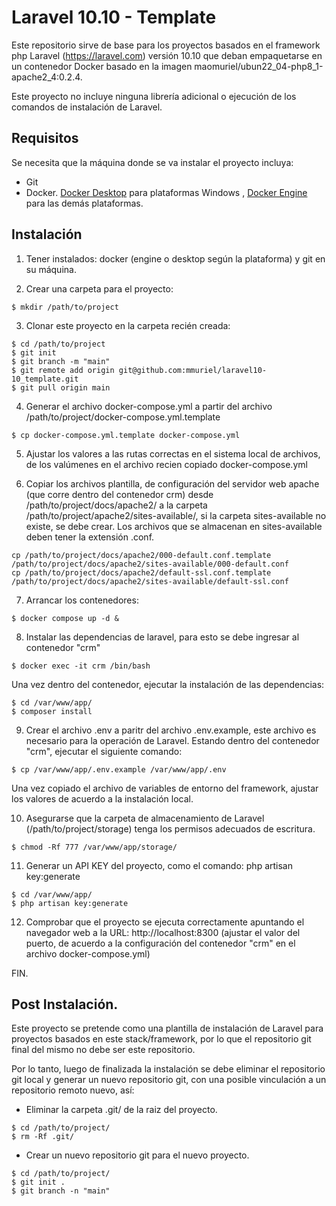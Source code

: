 # Laravel 10.10 - Template

Este repositorio sirve de base para los proyectos basados en el framework php Laravel (https://laravel.com) versión 10.10 que deban empaquetarse en un contenedor Docker basado en la imagen maomuriel/ubun22_04-php8_1-apache2_4:0.2.4.

Este proyecto no incluye ninguna librería adicional o ejecución de los comandos de instalación de Laravel.

## Requisitos

Se necesita que la máquina donde se va instalar el proyecto incluya:

- Git
- Docker. [Docker Desktop](https://docs.docker.com/desktop/setup/install/windows-install/) para plataformas Windows , [Docker Engine](https://docs.docker.com/engine/install/) para las demás plataformas.


## Instalación


1. Tener instalados: docker (engine o desktop según la plataforma) y git en su máquina.

2. Crear una carpeta para el proyecto:

```
$ mkdir /path/to/project
```

3. Clonar este proyecto en la carpeta recién creada:

```
$ cd /path/to/project
$ git init
$ git branch -m "main"
$ git remote add origin git@github.com:mmuriel/laravel10-10_template.git
$ git pull origin main
```

4. Generar el archivo docker-compose.yml a partir del archivo /path/to/project/docker-compose.yml.template

```
$ cp docker-compose.yml.template docker-compose.yml
```

5. Ajustar los valores a las rutas correctas en el sistema local de archivos, de los valúmenes en el archivo recien copiado docker-compose.yml

6. Copiar los archivos plantilla, de configuración del servidor web apache (que corre dentro del contenedor crm) desde /path/to/project/docs/apache2/ a la carpeta /path/to/project/apache2/sites-available/, si la carpeta sites-available no existe, se debe crear. Los archivos que se almacenan en sites-available deben tener la extensión .conf.

```
cp /path/to/project/docs/apache2/000-default.conf.template /path/to/project/docs/apache2/sites-available/000-default.conf
cp /path/to/project/docs/apache2/default-ssl.conf.template /path/to/project/docs/apache2/sites-available/default-ssl.conf
```

7. Arrancar los contenedores:

```
$ docker compose up -d &
```

8. Instalar las dependencias de laravel, para esto se debe ingresar al contenedor "crm"

```
$ docker exec -it crm /bin/bash
```
Una vez dentro del contenedor, ejecutar la instalación de las dependencias:

```
$ cd /var/www/app/
$ composer install
```

9.  Crear el archivo .env a paritr del archivo .env.example, este archivo es necesario para la operación de Laravel. Estando dentro del contenedor "crm", ejecutar el siguiente comando:

```
$ cp /var/www/app/.env.example /var/www/app/.env
``` 

Una vez copiado el archivo de variables de entorno del framework, ajustar los valores de acuerdo a la instalación local.

10. Asegurarse que la carpeta de almacenamiento de Laravel (/path/to/project/storage) tenga los permisos adecuados de escritura.

```
$ chmod -Rf 777 /var/www/app/storage/
``` 

11. Generar un API KEY del proyecto, como el comando: php artisan key:generate

```
$ cd /var/www/app/
$ php artisan key:generate
```

12. Comprobar que el proyecto se ejecuta correctamente apuntando el navegador web a la URL: http://localhost:8300 (ajustar el valor del puerto, de acuerdo a la configuración del contenedor "crm" en el archivo docker-compose.yml)


FIN.

## Post Instalación.

Este proyecto se pretende como una plantilla de instalación de Laravel para proyectos basados en este stack/framework, por lo que el repositorio git final del mismo no debe ser este repositorio.

Por lo tanto, luego de finalizada la instalación se debe eliminar el repositorio git local y generar un nuevo repositorio git, con una posible vinculación a un repositorio remoto nuevo, así:

- Eliminar la carpeta .git/ de la raiz del proyecto. 

```
$ cd /path/to/project/
$ rm -Rf .git/
```

- Crear un nuevo repositorio git para el nuevo proyecto.

```
$ cd /path/to/project/
$ git init .
$ git branch -n "main"
```  

